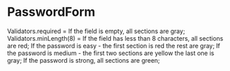 # PasswordForm

Validators.required = If the field is empty, all sections are gray;
Validators.minLength(8) = If the field has less than 8 characters, all sections are red;
If the password is easy - the first section is red the rest are gray;
If the password is medium - the first two sections are yellow the last one is gray;
If the password is strong, all sections are green;
